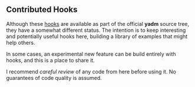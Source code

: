 ## Contributed Hooks

Although these [hooks][hooks-help] are available as part of the official
**yadm** source tree, they have a somewhat different status. The intention is to
keep interesting and potentially useful hooks here, building a library of
examples that might help others.

In some cases, an experimental new feature can be build entirely with hooks, and
this is a place to share it.

I recommend *careful review* of any code from here before using it. No
guarantees of code quality is assumed.

[hooks-help]: https://github.com/TheLocehiliosan/yadm/blob/master/yadm.md#hooks
